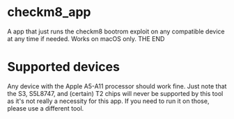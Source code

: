 # checkm8_app
A app that just runs the checkm8 bootrom exploit on any compatible device at any time if needed. Works on macOS only. THE END

# Supported devices
Any device with the Apple A5-A11 processor should work fine. Just note that the S3, S5L8747, and (certain) T2 chips will never be supported by this tool as it's not really a necessity for this app. If you need to run it on those, please use a different tool.
